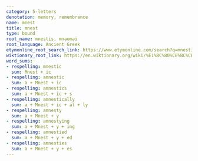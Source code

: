 ```yaml
---
category: 5-letters
denotation: memory, remembrance
name: mnest
title: mnest
type: bound
root_name: mnestis, mnaomai
root_language: Ancient Greek
etymonline_root_search_link: https://www.etymonline.com/search?q=mnestis
wiktionary_root_link: https://en.wiktionary.org/wiki/%E1%BC%80%CE%BC%CE%BD%CE%B7%CF%83%CF%84%CE%AF%CE%B1#Ancient_Greek
word_sums:
- respelling: mnestic
  sum: Mnest + ic
- respelling: amnestic
  sum: a + Mnest + ic
- respelling: amnestics
  sum: a + Mnest + ic + s
- respelling: amnestically
  sum: a + Mnest + ic + al + ly
- respelling: amnesty
  sum: a + Mnest + y
- respelling: amnestying
  sum: a + Mnest + y + ing
- respelling: amnestied
  sum: a + Mnest + y + ed
- respelling: amnesties
  sum: a + Mnest + y + es
---
```

